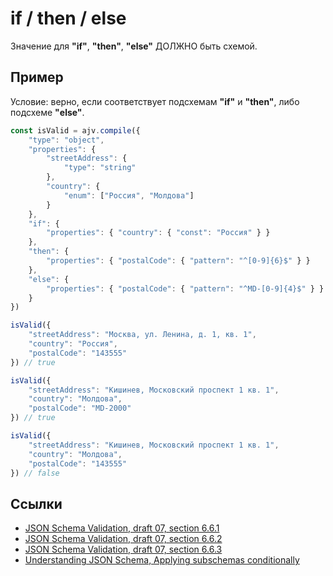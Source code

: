 # if / then / else
Значение для **"if"**, **"then"**, **"else"** ДОЛЖНО быть схемой.

## Пример
Условие: верно, если соответствует подсхемам **"if"** и **"then"**, либо подсхеме **"else"**.

```js
const isValid = ajv.compile({
    "type": "object",
    "properties": {
        "streetAddress": {
            "type": "string"
        },
        "country": {
            "enum": ["Россия", "Молдова"]
        }
    },
    "if": {
        "properties": { "country": { "const": "Россия" } }
    },
    "then": {
        "properties": { "postalCode": { "pattern": "^[0-9]{6}$" } }
    },
    "else": {
        "properties": { "postalCode": { "pattern": "^MD-[0-9]{4}$" } }
    }
})
```

```js
isValid({
    "streetAddress": "Москва, ул. Ленина, д. 1, кв. 1",
    "country": "Россия",
    "postalCode": "143555"
}) // true
```


```js
isValid({
    "streetAddress": "Кишинев, Московский проспект 1 кв. 1",
    "country": "Молдова",
    "postalCode": "MD-2000"
}) // true
```

```js
isValid({
    "streetAddress": "Кишинев, Московский проспект 1 кв. 1",
    "country": "Молдова",
    "postalCode": "143555"
}) // false
```

## Ссылки
- [JSON Schema Validation, draft 07, section 6.6.1](https://json-schema.org/draft-07/json-schema-validation.html#rfc.section.6.6.1)
- [JSON Schema Validation, draft 07, section 6.6.2](https://json-schema.org/draft-07/json-schema-validation.html#rfc.section.6.6.2)
- [JSON Schema Validation, draft 07, section 6.6.3](https://json-schema.org/draft-07/json-schema-validation.html#rfc.section.6.6.3)
- [Understanding JSON Schema, Applying subschemas conditionally](https://json-schema.org/understanding-json-schema/reference/conditionals.html)
